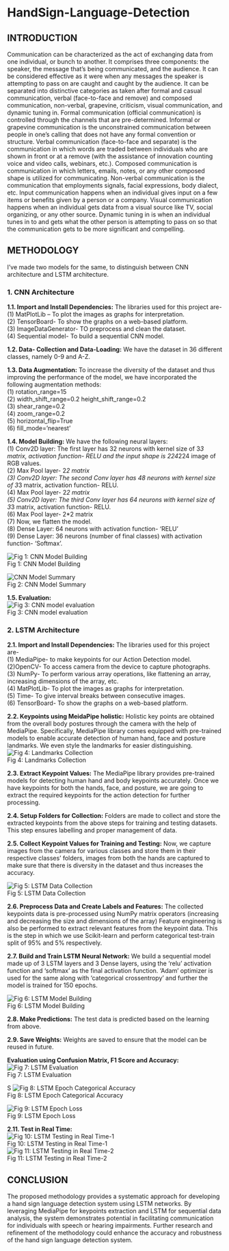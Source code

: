 # HandSign-Language-Detection  
## INTRODUCTION  
Communication can be characterized as the act of exchanging data from one individual, or bunch to another. It comprises three components: the speaker, the message that’s being communicated, and the audience. It can be considered effective as it were when any messages the speaker is attempting to pass on are caught and caught by the audience. It can be separated into distinctive categories as taken after formal and casual communication, verbal (face-to-face and remove) and composed communication, non-verbal, grapevine, criticism, visual communication, and dynamic tuning in. Formal communication (official communication) is controlled through the channels that are pre-determined. Informal or grapevine communication is the unconstrained communication between people in one’s calling that does not have any formal convention or structure. Verbal communication (face-to-face and separate) is the communication in which words are traded between individuals who are shown in front or at a remove (with the assistance of innovation counting voice and video calls, webinars, etc.). Composed communication is communication in which letters, emails, notes, or any other composed shape is utilized for communicating. Non-verbal communication is the communication that employments signals, facial expressions, body dialect, etc. Input communication happens when an individual gives input on a few items or benefits given by a person or a company. Visual communication happens when an individual gets data from a visual source like TV, social organizing, or any other source. Dynamic tuning in is when an individual tunes in to and gets what the other person is attempting to pass on so that the communication gets to be more significant and compelling.  
## METHODOLOGY  
I’ve made two models for the same, to distinguish between CNN architecture and LSTM architecture.  
### 1. CNN Architecture  
**1.1.  Import and Install Dependencies:** The libraries used for this project are-
(1)	 MatPlotLib – To plot the images as graphs for interpretation.  
(2)	TensorBoard- To show the graphs on a web-based platform.  
(3)	 ImageDataGenerator- TO preprocess and clean the dataset.  
(4)	Sequential model- To build a sequential CNN model. 

**1.2.  Data- Collection and Data-Loading:**  We have the dataset in 36 different classes, namely 0-9 and A-Z.  

**1.3.  Data Augmentation:** To increase the diversity of the dataset and thus improving the performance of the model, we have incorporated the following augmentation methods:  
(1)	rotation_range=15  
(2)	width_shift_range=0.2 height_shift_range=0.2    
(3)	shear_range=0.2  
(4)	zoom_range=0.2  
(5)	horizontal_flip=True  
(6)	fill_mode=’nearest’  

**1.4.  Model Building:** We have the following neural layers:  
(1)	 Conv2D layer: The first layer has 32 neurons with kernel size of 3*3 matrix, activation function- RELU and the input shape is 224*224 image of RGB values.  
(2)	Max Pool layer- 2*2 matrix  
(3)	Conv2D layer: The second Conv layer has 48 neurons with kernel size of 3*3 matrix, activation function- RELU.  
(4)	Max Pool layer- 2*2 matrix  
(5)	Conv2D layer: The third Conv layer has 64 neurons with kernel size of 3*3 matrix, activation function- RELU.   
(6)	Max Pool layer- 2*2 matrix  
(7)	Now, we flatten the model.  
(8)	Dense Layer: 64 neurons with activation function- ‘RELU’  
(9)	Dense Layer:  36 neurons (number of final classes) with activation function- ‘Softmax’.  

![Fig 1: CNN Model Building](Observations/image.png)  
Fig 1: CNN Model Building  



![CNN Model Summary](Observations/image-1.png)  
Fig 2: CNN Model Summary  

**1.5.  Evaluation:**  
![Fig 3: CNN model evaluation](Observations/image-2.png)  
Fig 3: CNN model evaluation  


### 2. LSTM Architecture  
**2.1.	Import and Install Dependencies:** The libraries used for this project are-  
(1)	MediaPipe- to make keypoints for our Action Detection model.  
(2)OpenCV- To access camera from the device to capture photographs.  
(3)	NumPy- To perform various array operations, like flattening an array, increasing dimensions of the array, etc.  
(4)	MatPlotLib- To plot the images as graphs for interpretation.  
(5)	Time- To give interval breaks between consecutive images.  
(6)	 TensorBoard- To show the graphs on a web-based platform.  

**2.2.	Keypoints using MeidaPipe holistic:** Holistic key points are obtained from the overall body postures through the camera with the help of MediaPipe. Specifically, MediaPipe library comes equipped with pre-trained models to enable accurate detection of human hand, face and posture landmarks. We even style the landmarks for easier distinguishing.  
![Fig 4: Landmarks Collection](Observations/image-3.png)  
Fig 4: Landmarks Collection  

**2.3.	Extract Keypoint Values:** The MediaPipe library provides pre-trained models for detecting human hand and body keypoints accurately. Once we have keypoints for both the hands, face, and posture, we are going to extract the required keypoints for the action detection for further processing.  

**2.4.	Setup Folders for Collection:** Folders are made to collect and store the extracted keypoints from the above steps for training and testing datasets. This step ensures labelling and proper management of data.  

**2.5.	Collect Keypoint Values for Training and Testing:** Now, we capture images from the camera for various classes and store them in their respective classes’ folders, images from both the hands are captured to make sure that there is diversity in the dataset and thus increases the accuracy.  

![Fig 5: LSTM Data Collection](Observations/image-4.png)  
Fig 5: LSTM Data Collection  

**2.6.	Preprocess Data and Create Labels and Features:** The collected keypoints data is pre-processed using NumPy matrix operators (increasing and decreasing the size and dimensions of the array) Feature engineering is also be performed to extract relevant features from the keypoint data. This is the step in which we use Scikit-learn and perform categorical test-train split of 95% and 5% respectively.  

**2.7.	Build and Train LSTM Neural Network:** We build a sequential model made up of 3 LSTM layers and 3 Dense layers, using the ‘relu’ activation function and ‘softmax’ as the final activation function. ‘Adam’ optimizer is used for the same along with ‘categorical crossentropy’ and further the model is trained for 150 epochs.  

![Fig 6: LSTM Model Building](Observations/image-5.png)  
Fig 6: LSTM Model Building  

**2.8.	Make Predictions:** The test data is predicted based on the learning from above.  

**2.9.	Save Weights:** Weights are saved to ensure that the model can be reused in future.  

**Evaluation using Confusion Matrix, F1 Score and Accuracy:**  
![Fig 7: LSTM Evaluation](Observations/image-6.png)  
Fig 7: LSTM Evaluation  

S
![Fig 8: LSTM Epoch Categorical Accuracy](Observations/image-7.png)  
Fig 8: LSTM Epoch Categorical Accuracy  

![Fig 9: LSTM Epoch Loss](Observations/image-8.png)  
Fig 9: LSTM Epoch Loss  

**2.11.	 Test in Real Time:**  
![Fig 10: LSTM Testing in Real Time-1](Observations/image-9.png)  
Fig 10: LSTM Testing in Real Time-1  
![Fig 11: LSTM Testing in Real Time-2](Observations/image-10.png)  
Fig 11: LSTM Testing in Real Time-2  



## CONCLUSION
The proposed methodology provides a systematic approach for developing a hand sign language detection system using LSTM networks. By leveraging MediaPipe for keypoints extraction and LSTM for sequential data analysis, the system demonstrates potential in facilitating communication for individuals with speech or hearing impairments. Further research and refinement of the methodology could enhance the accuracy and robustness of the hand sign language detection system.
